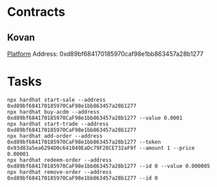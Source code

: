 # Contracts
## Kovan
[Platform](https://kovan.etherscan.io/address/0xd89bf684170185970caf98e1bb863457a28b1277)
Address: 0xd89bf684170185970caf98e1bb863457a28b1277
# Tasks
```shell
npx hardhat start-sale --address 0xd89bf684170185970CaF98e1bb863457a28b1277
npx hardhat buy-acdm --address 0xd89bf684170185970CaF98e1bb863457a28b1277 --value 0.0001
npx hardhat start-trade --address 0xd89bf684170185970CaF98e1bb863457a28b1277
npx hardhat add-order --address 0xd89bf684170185970CaF98e1bb863457a28b1277 --token 0x93d83a5ea6294D0c641049EaDc79F28CE732aF9f --amount 1 --price 
0.00001
npx hardhat redeem-order --address 0xd89bf684170185970CaF98e1bb863457a28b1277 --id 0 --value 0.000005
npx hardhat remove-order --address 0xd89bf684170185970CaF98e1bb863457a28b1277 --id 0
```

